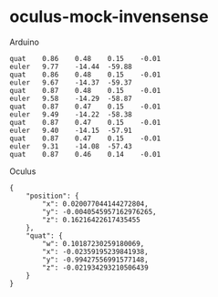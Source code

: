 # oculus-mock-invensense

Arduino

    quat	0.86	0.48	0.15	-0.01
    euler	9.77	-14.44	-59.88
    quat	0.86	0.48	0.15	-0.01
    euler	9.67	-14.37	-59.37
    quat	0.87	0.48	0.15	-0.01
    euler	9.58	-14.29	-58.87
    quat	0.87	0.47	0.15	-0.01
    euler	9.49	-14.22	-58.38
    quat	0.87	0.47	0.15	-0.01
    euler	9.40	-14.15	-57.91
    quat	0.87	0.47	0.15	-0.01
    euler	9.31	-14.08	-57.43
    quat	0.87	0.46	0.14	-0.01

Oculus

    {
        "position": {
            "x": 0.020077044144272804,
            "y": -0.0040545957162976265,
            "z": 0.16216422617435455
        },
        "quat": {
            "w": 0.10187230259180069,
            "x": -0.02359195239841938,
            "y": -0.99427556991577148,
            "z": -0.021934293210506439
        }
    }

